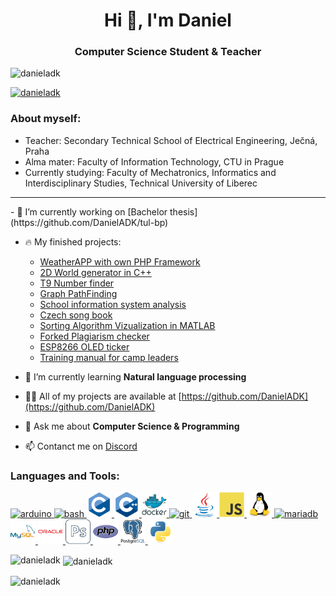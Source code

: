 <h1 align="center">Hi 👋, I'm Daniel</h1>
<h3 align="center">Computer Science Student & Teacher</h3>

<p align="left"> <img src="https://komarev.com/ghpvc/?username=danieladk&label=Profile%20views&color=0e75b6&style=flat" alt="danieladk" /> </p>

<p align="left"> <a href="https://github.com/ryo-ma/github-profile-trophy"><img src="https://github-profile-trophy.vercel.app/?username=danieladk" alt="danieladk" /></a> </p>

<h3 align="left">About myself:</h3>

- Teacher: Secondary Technical School of Electrical Engineering, Ječná, Praha
- Alma mater: Faculty of Information Technology, CTU in Prague
- Currently studying: Faculty of Mechatronics, Informatics and Interdisciplinary Studies, Technical University of Liberec
<hr>
- 🔭 I’m currently working on [Bachelor thesis](https://github.com/DanielADK/tul-bp)

- 🔥 My finished projects:
  - [WeatherAPP with own PHP Framework](https://github.com/DanielADK/tul-stin)
  - [2D World generator in C++](https://github.com/DanielADK/ald-world-generator)
  - [T9 Number finder](https://github.com/DanielADK/ald-t9-number-finder)
  - [Graph PathFinding](https://github.com/DanielADK/TGHE-nejspolehlivejsi-cesta)
  - [School information system analysis](https://github.com/DanielADK/tul-prj)
  - [Czech song book](https://github.com/DanielADK/zpevnik)
  - [Sorting Algorithm Vizualization in MATLAB](https://github.com/DanielADK/SortingAlgorithmVizualization)
  - [Forked Plagiarism checker](https://github.com/DanielADK/Plagiarism-checker-Python)
  - [ESP8266 OLED ticker](https://github.com/DanielADK/esp8266_btc_ticker_oled)
  - [Training manual for camp leaders](https://github.com/DanielADK/skoleni-taborovych-vedouci)
   
- 🌱 I’m currently learning **Natural language processing**

- 👨‍💻 All of my projects are available at [https://github.com/DanielADK](https://github.com/DanielADK)

- 💬 Ask me about **Computer Science & Programming**

- 📫 Contanct me on <a href="https://discordapp.com/users/Daniels#1339">Discord</a>

<h3 align="left">Languages and Tools:</h3>
<p align="left"> <a href="https://www.arduino.cc/" target="_blank" rel="noreferrer"> <img src="https://cdn.worldvectorlogo.com/logos/arduino-1.svg" alt="arduino" width="40" height="40"/> </a> <a href="https://www.gnu.org/software/bash/" target="_blank" rel="noreferrer"> <img src="https://www.vectorlogo.zone/logos/gnu_bash/gnu_bash-icon.svg" alt="bash" width="40" height="40"/> </a> <a href="https://www.cprogramming.com/" target="_blank" rel="noreferrer"> <img src="https://raw.githubusercontent.com/devicons/devicon/master/icons/c/c-original.svg" alt="c" width="40" height="40"/> </a> <a href="https://www.w3schools.com/cpp/" target="_blank" rel="noreferrer"> <img src="https://raw.githubusercontent.com/devicons/devicon/master/icons/cplusplus/cplusplus-original.svg" alt="cplusplus" width="40" height="40"/> </a> <a href="https://www.docker.com/" target="_blank" rel="noreferrer"> <img src="https://raw.githubusercontent.com/devicons/devicon/master/icons/docker/docker-original-wordmark.svg" alt="docker" width="40" height="40"/> </a> <a href="https://git-scm.com/" target="_blank" rel="noreferrer"> <img src="https://www.vectorlogo.zone/logos/git-scm/git-scm-icon.svg" alt="git" width="40" height="40"/> </a> <a href="https://www.java.com" target="_blank" rel="noreferrer"> <img src="https://raw.githubusercontent.com/devicons/devicon/master/icons/java/java-original.svg" alt="java" width="40" height="40"/> </a> <a href="https://developer.mozilla.org/en-US/docs/Web/JavaScript" target="_blank" rel="noreferrer"> <img src="https://raw.githubusercontent.com/devicons/devicon/master/icons/javascript/javascript-original.svg" alt="javascript" width="40" height="40"/> </a> <a href="https://www.linux.org/" target="_blank" rel="noreferrer"> <img src="https://raw.githubusercontent.com/devicons/devicon/master/icons/linux/linux-original.svg" alt="linux" width="40" height="40"/> </a> <a href="https://mariadb.org/" target="_blank" rel="noreferrer"> <img src="https://www.vectorlogo.zone/logos/mariadb/mariadb-icon.svg" alt="mariadb" width="40" height="40"/> </a> <a href="https://www.mysql.com/" target="_blank" rel="noreferrer"> <img src="https://raw.githubusercontent.com/devicons/devicon/master/icons/mysql/mysql-original-wordmark.svg" alt="mysql" width="40" height="40"/> </a> <a href="https://www.oracle.com/" target="_blank" rel="noreferrer"> <img src="https://raw.githubusercontent.com/devicons/devicon/master/icons/oracle/oracle-original.svg" alt="oracle" width="40" height="40"/> </a> <a href="https://www.photoshop.com/en" target="_blank" rel="noreferrer"> <img src="https://raw.githubusercontent.com/devicons/devicon/master/icons/photoshop/photoshop-line.svg" alt="photoshop" width="40" height="40"/> </a> <a href="https://www.php.net" target="_blank" rel="noreferrer"> <img src="https://raw.githubusercontent.com/devicons/devicon/master/icons/php/php-original.svg" alt="php" width="40" height="40"/> </a> <a href="https://www.postgresql.org" target="_blank" rel="noreferrer"> <img src="https://raw.githubusercontent.com/devicons/devicon/master/icons/postgresql/postgresql-original-wordmark.svg" alt="postgresql" width="40" height="40"/> </a> <a href="https://www.python.org" target="_blank" rel="noreferrer"> <img src="https://raw.githubusercontent.com/devicons/devicon/master/icons/python/python-original.svg" alt="python" width="40" height="40"/> </a> </p>

<p><img align="left" src="https://github-readme-stats.vercel.app/api/top-langs?username=danieladk&show_icons=true&locale=en&layout=compact" alt="danieladk" /></p>

<p>&nbsp;<img align="center" src="https://github-readme-stats.vercel.app/api?username=danieladk&show_icons=true&locale=en" alt="danieladk" /></p>

<p><img align="center" src="https://github-readme-streak-stats.herokuapp.com/?user=danieladk&" alt="danieladk" /></p>
